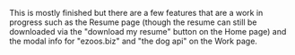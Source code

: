 This is mostly finished but there are a few features that are a work in progress such as the Resume page (though the resume can still be downloaded via the "download my resume" button on the Home page) and the modal info for "ezoos.biz" and "the dog api" on the Work page.
